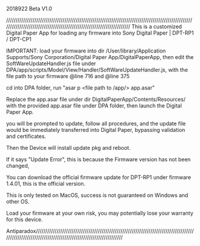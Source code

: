 2018922 Beta V1.0

///////////////////////////////////////////////////////////////////////////////////////////////////////////////////////////////////////////////////////////////////// This is a customized Digital Paper App for loading any firmware into Sony Digital Paper | DPT-RP1 / DPT-CP1

IMPORTANT: load your firmware into dir /User/library/Application Supports/Sony Corporation/Digital Paper App/DigitalPaperApp, then edit the SoftWareUpdateHandler.js file under DPA/app/scripts/Model/View/Handler/SoftWareUpdateHandler.js, with the file path to your firmware @line 716 and @line 375

cd into DPA folder, run "asar p <file path to /app/> app.asar"

Replace the app.asar file under dir DigitalPaperApp/Contents/Resources/ with the provided app.asar file under DPA folder, then launch the Digital Paper App.

you will be prompted to update, follow all procedures, and the update file would be immediately transferred into Digital Paper, bypassing validation and certificates. 

Then the Device will install update pkg and reboot.

If it says "Update Error", this is because the Firmware version has not been changed, 

You can download the official firmware update for DPT-RP1 under firmware 1.4.01, this is the official version.

This is only tested on MacOS, success is not guaranteed on Windows and other OS.

Load your firmware at your own risk, you may potentially lose your warranty for this device.

Antiparadox//////////////////////////////////////////////////////////////////////////////////////////////////////////////////////////////////////////////////